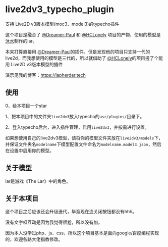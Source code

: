 # live2dv3_typecho_plugin
支持 Live2D v3版本模型(moc3、model3)的typecho插件

这个项目是融合了 <a href="https://github.com/Dreamer-Paul/Pio">@Dreamer-Paul</a> 和 <a href="https://github.com/HCLonely/Live2dV3">@HCLonely</a> 项目的产物，使用的模型是 <a href="https://space.bilibili.com/41848825">沐水</a>制作的lar。

本来打算直接用 <a href="https://github.com/Dreamer-Paul/Pio">@Dreamer-Paul</a>的插件，但是发现他的项目只支持一代的live2d，而我想使用的模型是三代的，所以就借助了 <a href="https://github.com/HCLonely/Live2dV3">@HCLonely</a>的项目搓了个能用 Live2D v3版本模型的插件

演示见我的博客：https://lapherder.tech

## 使用

0、给本项目一个star

1、把本项目中的文件夹`live2dv3`放入typecho的`usr/plugins/`目录下。

2、登入typecho后台，进入插件管理，启用`live2dv3`，并按需进行设置。

如果想使用自己的live2dv3模型，请将你的模型文件夹放在`live2dv3/models`下，并保证文件夹名`modelname`下模型配置文件命名为`modelname.model3.json`，然后在设置中启用你的模型。

## 关于模型

lar是游戏《The Lar》中的角色。

## 关于本项目

这个项目之后应该还会升级迭代，毕竟现在连关闭按钮都没有hhh。

没有文字框互动是因为我觉得很尬，所以没有加。

因为本人没学过php、js、css，所以这个项目基本是面向google/百度编程实现的，欢迎各路大佬指教修改。

